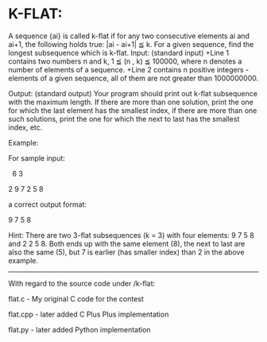 K-FLAT:
===========
A sequence {ai} is called k-flat if for any two consecutive elements ai and ai+1, the following holds true: |ai - ai+1| ≦ k. For a given sequence, find the longest subsequence which is k-flat.
Input: (standard input)
+Line 1 contains two numbers n and k, 1 ≦ (n , k) ≦ 100000, where n denotes a number of elements of a sequence.
+Line 2 contains n positive integers - elements of a given sequence, all of them are not greater than 1000000000.

Output: (standard output)
Your program should print out k-flat subsequence with the maximum length. If there are more than one solution, print the one for which the last element has the smallest index, if there are more than one such solutions, print the one for which the next to last has the smallest index, etc.

Example:

For sample input:

 
6 3

2 9 7 2 5 8

a correct output format:

9 7 5 8

Hint: There are two 3-flat subsequences (k = 3) with four elements: 9 7 5 8 and 2 2 5 8. Both ends up with the same element (8), the next to last are also the same (5), but 7 is earlier (has smaller index) than 2 in the above example.

---------------


With regard to the source code under /k-flat:

flat.c - My original C code for the contest

flat.cpp - later added C Plus Plus implementation

flat.py - later added Python implementation
